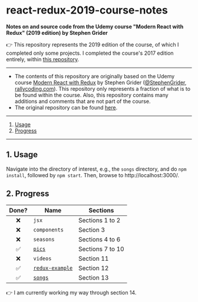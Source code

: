 # react-redux-2019-course-notes

**Notes on and source code from the Udemy course "Modern React with Redux" (2019 edition) by Stephen Grider**

:point_right: This repository represents the 2019 edition of the course, of which I completed only some projects.
I completed the course's 2017 edition entirely, within [this repository](https://github.com/lambdarookie/react-redux-2017-course-notes).

---

* The contents of this repository are originally based on the Udemy course [Modern React with Redux](https://www.udemy.com/react-redux/) by Stephen Grider ([@StephenGrider](https://github.com/StephenGrider), [rallycoding.com](https://www.rallycoding.com/)).
  This repository only represents a fraction of what is to be found within the course.
  Also, this repository contains many additions and comments that are not part of the course.
* The original repository can be found [here](https://github.com/StephenGrider/redux-code).

---

1. [Usage](#1-usage)
2. [Progress](#2-progress)

---

## 1. Usage

Navigate into the directory of interest, e.g., the `songs` directory, and do `npm install`, followed by `npm start`.
Then, browse to http://localhost:3000/.

## 2. Progress

|  Done?             | Name                             | Sections         |
|:------------------:|----------------------------------|------------------|
| :x:                |  `jsx`                           | Sections 1 to 2  |
| :x:                |  `components`                    | Section 3        |
| :x:                |  `seasons`                       | Sections 4 to 6  |
| :white_check_mark: | [`pics`](pics)                   | Sections 7 to 10 |
| :x:                |  `videos`                        | Section 11       |
| :white_check_mark: | [`redux-example`](redux-example) | Section 12       |
| :white_check_mark: | [`songs`](songs)                 | Section 13       |

:point_right: I am currently working my way through section 14.
